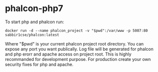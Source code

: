 # phalcon-php7

To start php and phalcon run:

`docker run -d --name phalcon_project -v "$pwd":/var/www -p 5007:80 sabbir1cse/phalcon:latest`

Where "$pwd" is your current phalcon project root directory. You can expose any port you want publically.
Log file will be generated for phalcon and php erorr and apache access on project root. This is highly recommanded for development purpose.
For production create your own security fixes for php and apache.
